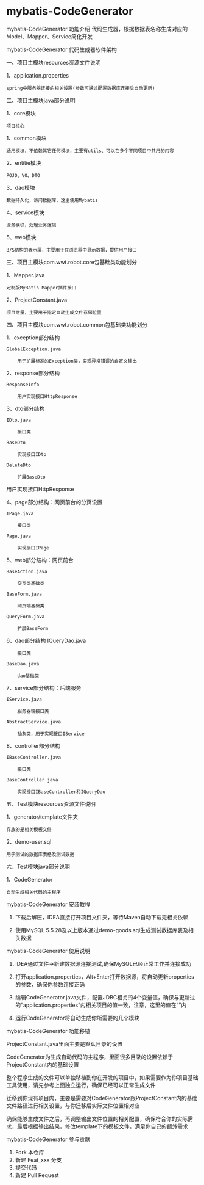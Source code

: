# mybatis-CodeGenerator

mybatis-CodeGenerator 功能介绍
代码生成器，根据数据表名称生成对应的Model、Mapper、Service简化开发

mybatis-CodeGenerator 代码生成器软件架构

一、项目主模块resources资源文件说明

1、application.properties

    spring中服务器连接的相关设置(参数可通过配置数据库连接后自动更新)

二、项目主模块java部分说明

1、core模块

    项目核心

1、common模块

    通用模块，不依赖其它任何模块，主要有utils、可以在多个不同项目中共用的内容

2、entitie模块

    POJO、VO、DTO

3、dao模块

    数据持久化，访问数据库，这里使用Mybatis

4、service模块

    业务模块，处理业务逻辑

5、web模块

    B/S结构的表示层，主要用于在浏览器中显示数据，提供用户接口
    
三、项目主模块com.wwt.robot.core包基础类功能划分

1、Mapper.java

    定制版MyBatis Mapper插件接口

2、ProjectConstant.java

    项目常量，主要用于指定自动生成文件存储位置

四、项目主模块com.wwt.robot.common包基础类功能划分

1、exception部分结构

    GlobalException.java

        用于扩展标准的Exception类，实现异常错误的自定义输出

2、response部分结构

    ResponseInfo

        用户实现接口HttpResponse

3、dto部分结构

    IDto.java

        接口类

    BaseDto

        实现接口IDto

    DeleteDto

        扩展BaseDto

用户实现接口HttpResponse

4、page部分结构：网页前台的分页设置

    IPage.java

        接口类

    Page.java

        实现接口IPage

5、web部分结构：网页前台

    BaseAction.java

        交互类基础类

    BaseForm.java

        网页端基础类

    QueryForm.java

        扩展BaseForm

6、dao部分结构
    IQueryDao.java

        接口类

    BaseDao.java

        dao基础类

7、service部分结构：后端服务

    IService.java

        服务器端接口类

    AbstractService.java

        抽象类，用于实现接口IService

8、controller部分结构

    IBaseController.java

        接口类

    BaseController.java

        实现接口IBaseController和IQueryDao

五、Test模块resources资源文件说明

1、generator/template文件夹

    存放的是相关模板文件

2、demo-user.sql

    用于测试的数据库表格及测试数据

六、Test模块java部分说明

1、CodeGenerator

    自动生成相关代码的主程序

mybatis-CodeGenerator 安装教程

1. 下载后解压，IDEA直接打开项目文件夹，等待Maven自动下载完相关依赖
 
2. 使用MySQL 5.5.28及以上版本通过demo-goods.sql生成测试数据库表及相关数据

mybatis-CodeGenerator 使用说明

1. IDEA通过文件->新建数据源连接测试,确保MySQL已经正常工作并连接成功
 
2. 打开application.properties，Alt+Enter打开数据源，将自动更新properties的参数，确保你参数连接正确
 
3. 编辑CodeGenerator.java文件，配置JDBC相关的4个变量值，确保与更新过的“application.properties”内相关项目的值一致，注意，这里的值在“”内
 
4. 运行CodeGenerator将自动生成你所需要的几个模块

mybatis-CodeGenerator 功能移植

ProjectConstant.java里面主要是默认目录的设置

CodeGenerator为生成自动代码的主程序，里面很多目录的设置依赖于ProjectConstant内的基础设置

整个程序生成的文件可以单独移植到你在开发的项目中，如果需要作为你项目基础工具使用，请先参考上面独立运行，确保已经可以正常生成文件

迁移到你现有项目内，主要是需要对CodeGenerator跟ProjectConstant内的基础文件路径进行相关设置，与你迁移后实际文件位置相对应

确保能够生成文件之后，再调整输出文件位置的相关配置，确保符合你的实际需求，最后根据输出结果，修改template下的模板文件，满足你自己的额外需求

mybatis-CodeGenerator 参与贡献

1. Fork 本仓库
2. 新建 Feat_xxx 分支
3. 提交代码
4. 新建 Pull Request
